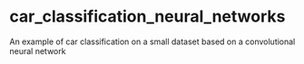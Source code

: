 # car_classification_neural_networks
An example of car classification on a small dataset based on a convolutional neural network
